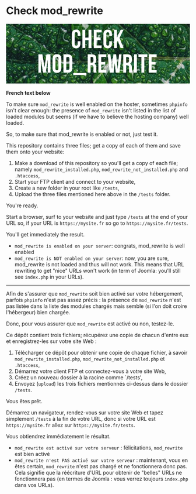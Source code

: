 # Check mod_rewrite

![Banner](.images/banner.png)

**French text below**

To make sure `mod_rewrite` is well enabled on the hoster, sometimes `phpinfo` isn't clear enough: the presence of `mod_rewrite` isn't listed in the list of loaded modules but seems (if we have to believe the hosting company) well loaded.

So, to make sure that mod_rewrite is enabled or not, just test it.

This repository contains three files; get a copy of each of them and save them onto your website:

1. Make a download of this repository so you'll get a copy of each file; namely `mod_rewrite_installed.php`, `mod_rewrite_not_installed.php` and `.htaccess`,
2. Start your FTP client and connect to your website,
3. Create a new folder in your root like `/tests`,
4. Upload the three files mentioned here above in the `/tests` folder.

You're ready.

Start a browser, surf to your website and just type `/tests` at the end of your URL so, if your URL is `https://mysite.fr` so go to `https://mysite.fr/tests`.

You'll get immediately the result.

* `mod_rewrite is enabled on your server`: congrats, mod_rewrite is well enabled
* `mod_rewrite is NOT enabled on your server`: now, you are sure, mod_rewrite is not loaded and thus will not work. This means that URL rewriting to get "nice" URLs won't work (in term of Joomla: you'll still see `index.php` in your URLs).

---

Afin de s'assurer que `mod_rewrite` soit bien activé sur votre hébergement, parfois `phpinfo` n'est pas assez précis : la présence de `mod_rewrite` n'est pas listée dans la liste des modules chargés mais semble (si l'on doit croire l'hébergeur) bien chargée.

Donc, pour vous assurer que `mod_rewrite` est activé ou non, testez-le.

Ce dépôt contient trois fichiers; récupérez une copie de chacun d'entre eux et enregistrez-les sur votre site Web :

1. Télécharger ce dépôt pour obtenir une copie de chaque fichier, à savoir `mod_rewrite_installed.php`, `mod_rewrite_not_installed.php` et `.htaccess`,
2. Démarrez votre client FTP et connectez-vous à votre site Web,
3. Créez un nouveau dossier à la racine comme `/tests',
4. Envoyez (`upload`) les trois fichiers mentionnés ci-dessus dans le dossier `/tests`.

Vous êtes prêt.

Démarrez un navigateur, rendez-vous sur votre site Web et tapez simplement `/tests` à la fin de votre URL, donc si votre URL est `https://mysite.fr` allez sur `https://mysite.fr/tests`.

Vous obtiendrez immédiatement le résultat.

* `mod_rewrite est activé sur votre serveur` : félicitations, `mod_rewrite` est bien activé
* `mod_rewrite n'est PAS activé sur votre serveur` : maintenant, vous en êtes certain, `mod_rewrite` n'est pas chargé et ne fonctionnera donc pas. Cela signifie que la réécriture d'URL pour obtenir de "belles" URLs ne fonctionnera pas (en termes de Joomla : vous verrez toujours `index.php` dans vos URLs).
